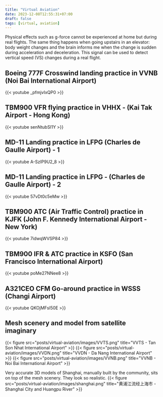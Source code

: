 ```yaml
---
title: "Virtual Aviation"
date: 2023-12-08T12:55:31+07:00
draft: false
tags: [virtual, aviation]
---
```


Physical effects such as g-force cannot be experienced at home but during real flights. The same thing happens when going upstairs in an elevator: body weight changes and the brain informs me when the change is sudden during acceleration and deceleration. This signal can be used to detect vertical speed (VS) changes during a real flight.

## Boeing 777F Crosswind landing practice in VVNB (Noi Bai International Airport)
{{< youtube _pfmjvIxQP0 >}}

## TBM900 VFR flying practice in VHHX - (Kai Tak Airport - Hong Kong)
{{< youtube senNtubSI1Y >}}

## MD-11 Landing practice in LFPG (Charles de Gaulle Airport) - 1
{{< youtube A-SzIP9U2_8 >}}

## MD-11 Landing practice in LFPG - (Charles de Gaulle Airport) - 2
{{< youtube 57vDt0c5eMw >}}

## TBM900 ATC (Air Traffic Control) practice in KJFK (John F. Kennedy International Airport - New York)
{{< youtube 7idwqWVSP84 >}}

## TBM900 IFR & ATC practice in KSFO (San Francisco International Airport)
{{< youtube poMe27NNee8 >}}

## A321CEO CFM Go-around practice in WSSS (Changi Airport)
{{< youtube QKOjMFsI50E >}}

## Mesh scenery and model from satellite imaginary

{{< figure src="posts/virtual-aviation/images/VVTS.png" title="VVTS - Tan Son Nhat International Airport" >}}
{{< figure src="posts/virtual-aviation/images/VVDN.png" title="VVDN - Da Nang International Airport" >}}
{{< figure src="posts/virtual-aviation/images/VVNB.png" title="VVNB - Noi Bai International Airport" >}}

Very accurate 3D models of Shanghai, manually built by the community, sits on top of the mesh scenery. They look so realistic.
{{< figure src="posts/virtual-aviation/images/shanghai.png" title="黄浦江流经上海市 - Shanghai City and Huangpu River" >}}